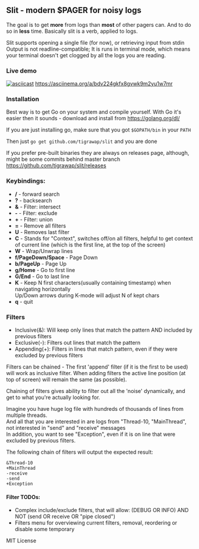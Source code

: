## **Slit** - modern $PAGER for noisy logs


The goal is to get **more** from logs than **most** of other pagers can. And to do so in **less** time. Basically slit is a verb, applied to logs.


Slit supports opening a single file (for now), or retrieving input from stdin
Output is not readline-compatible; It is runs in terminal mode, which means your terminal doesn't get clogged by all the logs you are reading.

### Live demo
[![asciicast](https://asciinema.org/a/bdv224gkfx8gvwk9m2yu1w7mr.png)](https://asciinema.org/a/bdv224gkfx8gvwk9m2yu1w7mr)
https://asciinema.org/a/bdv224gkfx8gvwk9m2yu1w7mr

### Installation
Best way is to get Go on your system and compile yourself. With Go it's easier then it sounds - download and install from https://golang.org/dl/  
  
If you are just installing go, make sure that you got `$GOPATH/bin` in your `PATH`


Then just `go get github.com/tigrawap/slit` and you are done  


If you prefer pre-built binaries they are always on releases page, although, might be some commits behind master branch
https://github.com/tigrawap/slit/releases
  

### Keybindings:  

- **/** - forward search  
- **?** - backsearch  
- **&** - Filter: intersect
- **-** - Filter: exclude
- **+** - Filter: union
- **=** - Remove all filters
- **U** - Removes last filter
- **C** - Stands for "Context", switches off/on all filters, helpful to get context of current line (which is the first line, at the top of the screen)
- **W** - Wrap/Unwrap lines
- **f/PageDown/Space** - Page Down
- **b/PageUp** - Page Up
- **g/Home** - Go to first line
- **G/End** - Go to last line
- **K** - Keep N first characters(usually containing timestamp) when navigating horizontally  
    Up/Down arrows during K-mode will adjust N of kept chars 
- **q** - quit


### Filters
- Inclusive(&): Will keep only lines that match the pattern AND included by previous filters
- Exclusive(-): Filters out lines that match the pattern
- Appending(+): Filters in lines that match pattern, even if they were excluded by previous filters


Filters can be chained - The first 'append' filter (if it is the first to be used) will work as inclusive filter.
When adding filters the active line position (at top of screen) will remain the same (as possible).

Chaining of filters gives ability to filter out all the 'noise' dynamically, and get to what you're actually looking for.

Imagine you have huge log file with hundreds of thousands of lines from multiple threads.      
And all that you are interested in are logs from "Thread-10, "MainThread", not interested in "send" and "receive" messages  
In addition, you want to see "Exception", even if it is on line that were excluded by previous filters.

The following chain of filters will output the expected result:

```
&Thread-10  
+MainThread  
-receive  
-send  
+Exception

```

#### Filter TODOs:
- Complex include/exclude filters, that will allow: (DEBUG OR INFO) AND NOT (send OR receive OR "pipe closed") 
- Filters menu for overviewing current filters, removal, reordering or disable some temporary

MIT License
